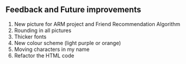 ## Feedback and Future improvements
1. New picture for ARM project and Friend Recommendation Algorithm
2. Rounding in all pictures
3. Thicker fonts
4. New colour scheme (light purple or orange)
5. Moving characters in my name
6. Refactor the HTML code